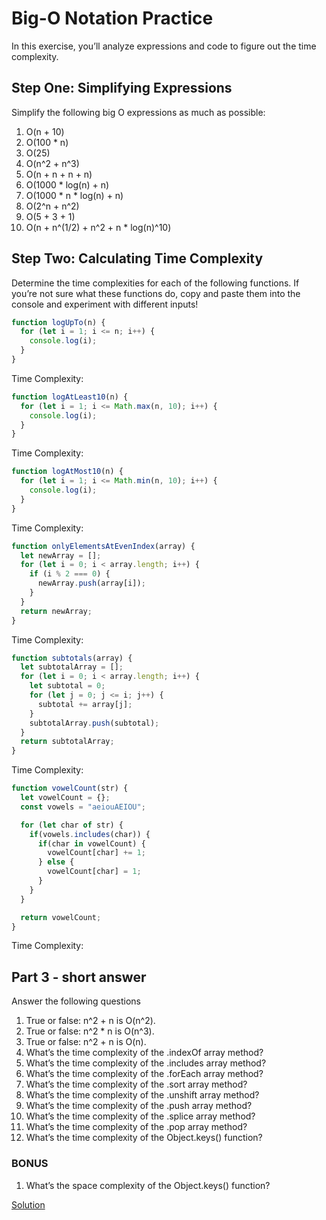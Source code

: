 # ****Big-O Notation Practice****

In this exercise, you’ll analyze expressions and code to figure out the time complexity.

## **Step One: Simplifying Expressions**

Simplify the following big O expressions as much as possible:

1. O(n + 10)
2. O(100 * n)
3. O(25)
4. O(n^2 + n^3)
5. O(n + n + n + n)
6. O(1000 * log(n) + n)
7. O(1000 * n * log(n) + n)
8. O(2^n + n^2)
9. O(5 + 3 + 1)
10. O(n + n^(1/2) + n^2 + n * log(n)^10)

## **Step Two: Calculating Time Complexity**

Determine the time complexities for each of the following functions. If you’re not sure what these functions do, copy and paste them into the console and experiment with different inputs!

```jsx
function logUpTo(n) {
  for (let i = 1; i <= n; i++) {
    console.log(i);
  }
}
```

Time Complexity:

```jsx
function logAtLeast10(n) {
  for (let i = 1; i <= Math.max(n, 10); i++) {
    console.log(i);
  }
}
```

Time Complexity:

```jsx
function logAtMost10(n) {
  for (let i = 1; i <= Math.min(n, 10); i++) {
    console.log(i);
  }
}
```

Time Complexity:

```jsx
function onlyElementsAtEvenIndex(array) {
  let newArray = [];
  for (let i = 0; i < array.length; i++) {
    if (i % 2 === 0) {
      newArray.push(array[i]);
    }
  }
  return newArray;
}
```

Time Complexity:

```jsx
function subtotals(array) {
  let subtotalArray = [];
  for (let i = 0; i < array.length; i++) {
    let subtotal = 0;
    for (let j = 0; j <= i; j++) {
      subtotal += array[j];
    }
    subtotalArray.push(subtotal);
  }
  return subtotalArray;
}
```

Time Complexity:

```jsx
function vowelCount(str) {
  let vowelCount = {};
  const vowels = "aeiouAEIOU";

  for (let char of str) {
    if(vowels.includes(char)) {
      if(char in vowelCount) {
        vowelCount[char] += 1;
      } else {
        vowelCount[char] = 1;
      }
    }
  }

  return vowelCount;
}
```

Time Complexity:

## **Part 3 - short answer**

Answer the following questions

1. True or false: n^2 + n is O(n^2).
2. True or false: n^2 * n is O(n^3).
3. True or false: n^2 + n is O(n).
4. What’s the time complexity of the .indexOf array method?
5. What’s the time complexity of the .includes array method?
6. What’s the time complexity of the .forEach array method?
7. What’s the time complexity of the .sort array method?
8. What’s the time complexity of the .unshift array method?
9. What’s the time complexity of the .push array method?
10. What’s the time complexity of the .splice array method?
11. What’s the time complexity of the .pop array method?
12. What’s the time complexity of the Object.keys() function?

### **BONUS**

1. What’s the space complexity of the Object.keys() function?

[Solution](https://lessons.springboard.com/Solution-05037f68d7aa4c4f8f8e380181084cca?pvs=21)